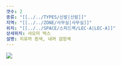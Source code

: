 ```yaml
---
갯수: 2
종류: "[[../../TYPES/신발|신발]]"
지역: "[[../../ZONE/사무실|사무실]]"
위치: "[[../../SPACE/스피드랙/LEC-A|LEC-A]]"
상세위치: 샤오미 박스
설명: 지유꺼 흰색, 내꺼 검정색
---
```

![](http://192.168.50.22/devices/240427_IMG_0293.jpg)
